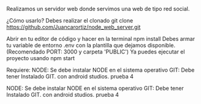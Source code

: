 Realizamos un servidor web donde servimos una web de tipo red social.

¿Cómo usarlo?
Debes realizar el clonado git clone https://github.com/Juancarortiz/node_web_server.git

Abrir en tu editor de código y hacer en la terminal npm install
Debes armar tu variable de entorno .env con la plantilla que dejamos disponible. (Recomendado PORT: 3000 y carpeta 'PUBLIC')
Ya puedes ejecutar el proyecto usando npm start

Requiere:
NODE: Se debe instalar NODE en el sistema operativo
GIT: Debe tener Instalado GIT. con android studios. prueba 4

NODE: Se debe instalar NODE en el sistema operativo
GIT: Debe tener Instalado GIT. con android studios. prueba 4